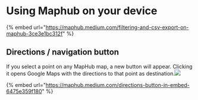# Using Maphub on your device

{% embed url="https://maphub.medium.com/filtering-and-csv-export-on-maphub-3ce3e1bc312f" %}

## Directions / navigation button <a id="690c"></a>

If you select a point on any MapHub map, a new button will appear. Clicking it opens Google Maps with the directions to that point as destination.![](https://miro.medium.com/max/225/1*hCFkjb-V-L7-_hZndSJLwA.png)

{% embed url="https://maphub.medium.com/directions-button-in-embed-6475e359f180" %}



